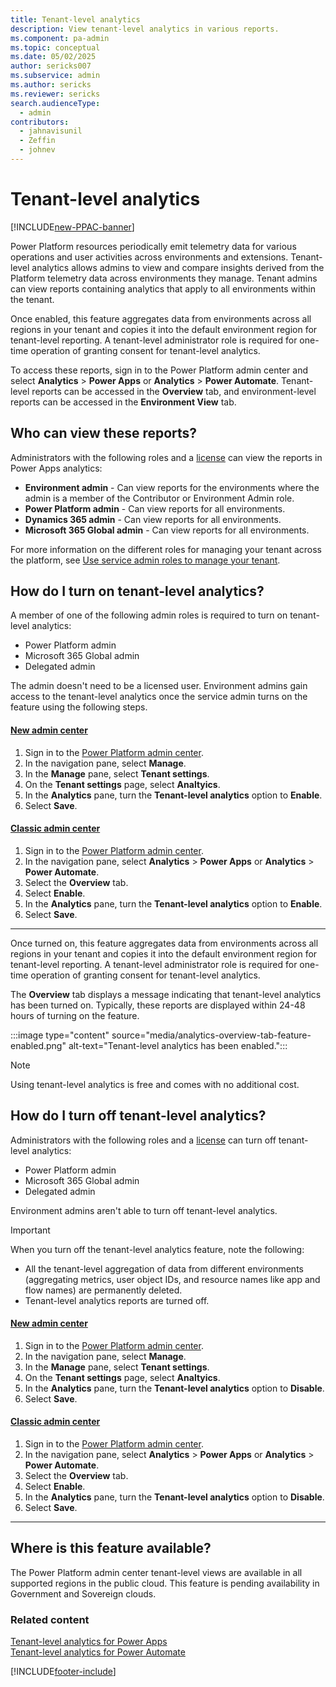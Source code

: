 ```yaml
---
title: Tenant-level analytics
description: View tenant-level analytics in various reports.
ms.component: pa-admin
ms.topic: conceptual
ms.date: 05/02/2025
author: sericks007
ms.subservice: admin
ms.author: sericks
ms.reviewer: sericks
search.audienceType: 
  - admin
contributors:
  - jahnavisunil 
  - Zeffin
  - johnev
---
```


# Tenant-level analytics

[!INCLUDE[new-PPAC-banner](~/includes/new-PPAC-banner.md)]

Power Platform resources periodically emit telemetry data for various operations and user activities across environments and extensions. Tenant-level analytics allows admins to view and compare insights derived from the Platform telemetry data across environments they manage. Tenant admins can view reports containing analytics that apply to all environments within the tenant. 

Once enabled, this feature aggregates data from environments across all regions in your tenant and copies it into the default environment region for tenant-level reporting. A tenant-level administrator role is required for one-time operation of granting consent for tenant-level analytics. 

To access these reports, sign in to the Power Platform admin center and select **Analytics** > **Power Apps** or **Analytics** > **Power Automate**. Tenant-level reports can be accessed in the **Overview** tab, and environment-level reports can be accessed in the **Environment View** tab. 

## Who can view these reports?

Administrators with the following roles and a [license](pricing-billing-skus.md) can view the reports in Power Apps analytics:

- **Environment admin** - Can view reports for the environments where the admin is a member of the Contributor or Environment Admin role.
- **Power Platform admin** - Can view reports for all environments.
- **Dynamics 365 admin** - Can view reports for all environments. 
- **Microsoft 365 Global admin** - Can view reports for all environments.

For more information on the different roles for managing your tenant across the platform, see [Use service admin roles to manage your tenant](use-service-admin-role-manage-tenant.md).

## How do I turn on tenant-level analytics?

A member of one of the following admin roles is required to turn on tenant-level analytics:

- Power Platform admin
- Microsoft 365 Global admin
- Delegated admin 

The admin doesn't need to be a licensed user. Environment admins gain access to the tenant-level analytics once the service admin turns on the feature using the following steps.

#### [New admin center](#tab/new)
1. Sign in to the [Power Platform admin center](https://admin.powerplatform.microsoft.com/).
1. In the navigation pane, select **Manage**.
1. In the **Manage** pane, select **Tenant settings**.
1. On the **Tenant settings** page, select **Analtyics**.
1. In the **Analytics** pane, turn the **Tenant-level analytics** option to **Enable**.
1. Select **Save**.

#### [Classic admin center](#tab/classic)
1. Sign in to the [Power Platform admin center](https://admin.powerplatform.microsoft.com/).
1. In the navigation pane, select **Analytics** > **Power Apps** or **Analytics** > **Power Automate**.
1. Select the **Overview** tab.
1. Select **Enable**.
1. In the **Analytics** pane, turn the **Tenant-level analytics** option to **Enable**.
1. Select **Save**.
---

Once turned on, this feature aggregates data from environments across all regions in your tenant and copies it into the default environment region for tenant-level reporting. A tenant-level administrator role is required for one-time operation of granting consent for tenant-level analytics. 

The **Overview** tab displays a message indicating that tenant-level analytics has been turned on. Typically, these reports are displayed within 24-48 hours of turning on the feature. 

:::image type="content" source="media/analytics-overview-tab-feature-enabled.png" alt-text="Tenant-level analytics has been enabled.":::

> [!Note]
> Using tenant-level analytics is free and comes with no additional cost.

## How do I turn off tenant-level analytics?

Administrators with the following roles and a [license](pricing-billing-skus.md) can turn off tenant-level analytics:

- Power Platform admin
- Microsoft 365 Global admin
- Delegated admin 

Environment admins aren't able to turn off tenant-level analytics.

> [!IMPORTANT]
> When you turn off the tenant-level analytics feature, note the following:
> - All the tenant-level aggregation of data from different environments (aggregating metrics, user object IDs, and resource names like app and flow names) are permanently deleted. 
> - Tenant-level analytics reports are turned off. 

#### [New admin center](#tab/new)
1. Sign in to the [Power Platform admin center](https://admin.powerplatform.microsoft.com/).
1. In the navigation pane, select **Manage**.
1. In the **Manage** pane, select **Tenant settings**.
1. On the **Tenant settings** page, select **Analtyics**.
1. In the **Analytics** pane, turn the **Tenant-level analytics** option to **Disable**.
1. Select **Save**.

#### [Classic admin center](#tab/classic)
1. Sign in to the [Power Platform admin center](https://admin.powerplatform.microsoft.com/).
1. In the navigation pane, select **Analytics** > **Power Apps** or **Analytics** > **Power Automate**.
1. Select the **Overview** tab.
1. Select **Enable**.
1. In the **Analytics** pane, turn the **Tenant-level analytics** option to **Disable**.
1. Select **Save**.
---
## Where is this feature available?

The Power Platform admin center tenant-level views are available in all supported regions in the public cloud. This feature is pending availability in Government and Sovereign clouds.

### Related content
[Tenant-level analytics for Power Apps](powerapps-analytics-reports.md) <br />
[Tenant-level analytics for Power Automate](power-automate-analytics-reports.md) <br />

[!INCLUDE[footer-include](../includes/footer-banner.md)]
